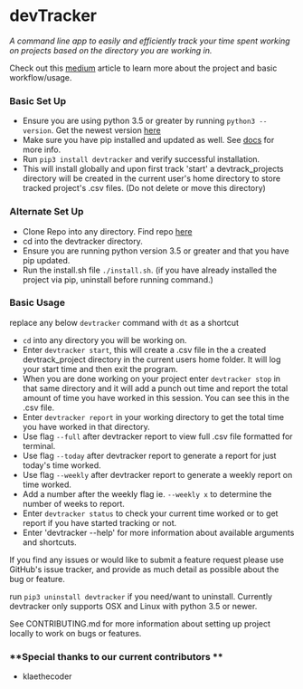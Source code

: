 # devTracker
*A command line app to easily and efficiently track your time spent working on projects based on the directory you are working in.*

Check out this [medium](https://medium.com/@conorsouhrada/introducing-devtracker-8691cda458b4) article to learn more about the project and basic workflow/usage.


### Basic Set Up

* Ensure you are using python 3.5 or greater by running `python3 --version`.  Get the newest version [here](https://www.python.org/downloads/)
* Make sure you have pip installed and updated as well.  See [docs](https://pip.pypa.io/en/stable/installing/) for more info.
* Run `pip3 install devtracker` and verify successful installation.
* This will install globally and upon first track 'start' a devtrack_projects directory will be created in the current user's home directory to store tracked project's .csv files. (Do not delete or move this directory)

### Alternate Set Up

* Clone Repo into any directory.  Find repo [here](https://github.com/ConSou/devtracker)
* cd into the devtracker directory.
* Ensure you are running python version 3.5 or greater and that you have pip updated.
* Run the install.sh file `./install.sh`. (if you have already installed the project via pip, uninstall before running command.)

### Basic Usage
replace any below `devtracker` command with `dt` as a shortcut

* `cd` into any directory you will be working on.
* Enter `devtracker start`, this will create a .csv file in the a created devtrack_project directory in the current users home folder.  It will log your start time and then exit the program.
* When you are done working on your project enter `devtracker stop` in that same directory and it will add a punch out time and report the total amount of time you have worked in this session.  You can see this in the .csv file.
* Enter `devtracker report` in your working directory to get the total time you have worked in that directory.
* Use flag `--full` after devtracker report to view full .csv file formatted for terminal.
* Use flag `--today` after devtracker report to generate a report for just today's time worked.
* Use flag `--weekly` after devtracker report to generate a weekly report on time worked.
* Add a number after the weekly flag ie. `--weekly x` to determine the number of weeks to report.
* Enter `devtracker status` to check your current time worked or to get report if you have started tracking or not.
* Enter 'devtracker --help' for more information about available arguments and shortcuts.

If you find any issues or would like to submit a feature request please use GitHub's issue tracker, and provide as much detail as possible about
the bug or feature.

run `pip3 uninstall devtracker` if you need/want to uninstall.
Currently devtracker only supports OSX and Linux with python 3.5 or newer.

See CONTRIBUTING.md for more information about setting up project locally to work on bugs or features.

### **Special thanks to our current contributors **

* klaethecoder
